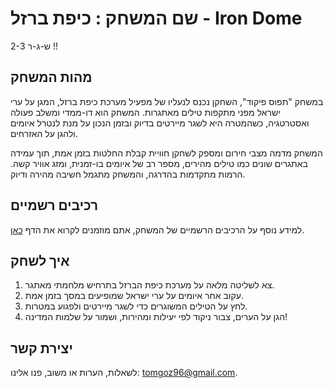 # שם המשחק : כיפת ברזל - Iron Dome

2-3 ש-ג-ר !!
## מהות המשחק
במשחק "תפוס פיקוד", השחקן נכנס לנעליו של מפעיל מערכת כיפת ברזל, המגן על ערי ישראל מפני מתקפות טילים מאתגרות. המשחק הוא דו-ממדי ומשלב פעולה ואסטרטגיה, כשהמטרה היא לשגר מיירטים בדיוק ובזמן הנכון על מנת לנטרל איומים ולהגן על האזרחים. 

המשחק מדמה מצבי חירום ומספק לשחקן חוויית קבלת החלטות בזמן אמת, תוך עמידה באתגרים שונים כמו טילים מהירים, מספר רב של איומים בו-זמנית, ומזג אוויר קשה. הרמות מתקדמות בהדרגה, והמשחק מתגמל חשיבה מהירה ודיוק. 

## רכיבים רשמיים
למידע נוסף על הרכיבים הרשמיים של המשחק, אתם מוזמנים לקרוא את הדף [כאן](https://github.com/ComputerGameDev/TakeControl/blob/main/formal-elements.md).

## איך לשחק
1. צא לשליטה מלאה על מערכת כיפת הברזל בתרחיש מלחמתי מאתגר.
2. עקוב אחר איומים על ערי ישראל שמופיעים במסך בזמן אמת.
3. לחץ על הטילים המשוגרים כדי לשגר מיירטים ולפגוע במטרות.
4. הגן על הערים, צבור ניקוד לפי יעילות ומהירות, ושמור על שלמות המדינה!

## יצירת קשר
לשאלות, הערות או משוב, פנו אלינו: [tomgoz96@gmail.com](mailto:tomgoz96@gmail.com).
